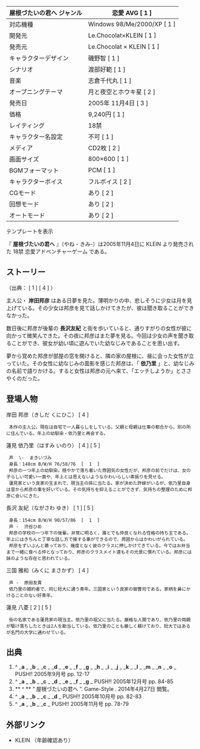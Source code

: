 屋根づたいの君へ  ジャンル  |  恋愛  AVG  [  1  ]   
---|---  
対応機種  |  Windows 98/Me/2000/XP  [  1  ]   
開発元  |  Le.Chocolat×KLEIN  [  1  ]   
発売元  |  Le.Chocolat  ×  KLEIN  [  1  ]   
キャラクターデザイン  |  磯野智  [  1  ]   
シナリオ  |  渡部好範  [  1  ]   
音楽  |  志倉千代丸  [  1  ]   
オープニングテーマ  |  月と夜空とホウキ星  [  2  ]   
発売日  |  2005年  11月4日  [  3  ]   
価格  |  9,240円  [  1  ]   
レイティング  |  18禁   
キャラクター名設定  |  不可  [  1  ]   
メディア  |  CD2枚  [  2  ]   
画面サイズ  |  800×600  [  1  ]   
BGMフォーマット  |  PCM  [  1  ]   
キャラクターボイス  |  フルボイス  [  2  ]   
CGモード  |  あり  [  2  ]   
回想モード  |  あり  [  2  ]   
オートモード  |  あり  [  2  ]   
テンプレートを表示  
  
『 **屋根づたいの君へ** 』（やね - きみ-）は2005年11月4日に  KLEIN  より発売された  18禁  恋愛アドベンチャーゲーム
である。

##  ストーリー



（出典：  [  1  ]  [  4  ]  ）

主人公・ **岸田邦彦**
はある日夢を見た。薄明かりの中、悲しそうに少女は月を見上げている。その少女は邦彦を見て話しかけてきたが、彼は聞き取ることができなかった。

数日後に邦彦が後輩の **長沢友紀**
と街を歩いていると、通りすがりの女性が彼に向かって微笑んできた。その夜に邦彦はまた夢を見る。今回は少女の声を聞き取ることができ、彼女が幼い頃に遊んでいた幼なじみであることを思い出す。

夢から覚めた邦彦が部屋の窓を開けると、隣の家の屋根に、昼に会った女性が立っていた。その女性に幼なじみの面影を感じた邦彦は、「 **依乃里**
」と、幼なじみの名前で語りかける。すると女性は邦彦の元へ来て、「エッチしようか」とささやくのだった。

##  登場人物



岸田 邦彦（きしだ くにひこ）  [  4  ]

     本作の主人公。現在は自宅で一人暮らしをしている。父親と母親は仕事の都合から、別の所に住んでいる。年上の幼馴染・依乃里と再会する。 
蓮見 依乃里（はすみ いのり）  [  4  ]  [  5  ]

     声  \-  まきいづみ 
     身長：148cm B/W/H 76/58/76  [  1  ] 
     邦彦の一つ年上の幼馴染。穏やかで落ち着いた雰囲気の女性だが、邦彦の前でだけは、女の子らしい可愛い一面や、年上とは思えないようなかわいらしい素振りを見せる。 
     蓮見家という良家の生まれで、現当主の孫に当たる。家が決めた許嫁がいるが、依乃里自身は昔から邦彦の事を好いている。その気持ちを抑えることができず、気持ちの整理のために邦彦に会いにきた。 
長沢 友紀（ながさわ ゆき）  [  1  ]  [  5  ]

     身長：154cm B/W/H 90/57/86  [  1  ] 
     声 -  渋谷ひめ 
     邦彦の学校の一つ年下の後輩。非常に明るく、誰とでも仲良くなれる性格の持ち主である。年上にはきちんと丁寧な話し方で接する事ができるので、周囲からはかわいがられている。 
     邦彦をずいぶんと慕っており、幾度となく彼のクラスに押しかけてきている。今ではお弁当まで一緒に食べる仲となっており、邦彦のクラスメイト達もその光景に慣れている。邦彦には妹のような存在と思われている。 
三国 雅和（みくに まさかず）  [  4  ]

     声 -  原田友貴 
     依乃里の婚約者で、同じ短大に通う青年。三国家という良家の御曹司である。家柄を鼻にかけることのない好青年。 
蓮見 八菱  [  2  ]  [  5  ]

     街の名家である蓮見家の現当主。依乃里の祖父に当たる。厳格な人間であり、依乃里の両親が駆け落ちしたときは2人を勘当している。依乃里のことも厳しく躾けており、短大ではあるが名門の大学に通わせている。 

##  出典



  1. ^  _**a** _ _**b** _ _**c** _ _**d** _ _**e** _ _**f** _ _**g** _ _**h** _ _**i** _ _**j** _ _**k** _ _**l** _ _**m** _ _**n** _ _**o** _ PUSH!!  2005年9月号 pp. 12-17 
  2. ^  _**a** _ _**b** _ _**c** _ _**d** _ _**e** _ _**f** _ _**g** _ PUSH!! 2005年12月号 pp. 84-85 
  3. ** ^  ** “  屋根づたいの君へ  ”.  Game-Style  .  2014年4月27日  閲覧。 
  4. ^  _**a** _ _**b** _ _**c** _ _**d** _ PUSH!! 2005年10月号 pp. 82-83 
  5. ^  _**a** _ _**b** _ _**c** _ PUSH!! 2005年11月号 pp. 78-79 

##  外部リンク



  * KLEIN  （年齢確認あり） 

